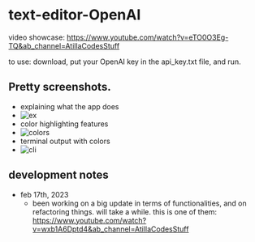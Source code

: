 # text-editor-OpenAI
video showcase: https://www.youtube.com/watch?v=eTO0O3Eg-TQ&ab_channel=AtillaCodesStuff

to use: download, put your OpenAI key in the api_key.txt file, and run.

## Pretty screenshots.
- explaining what the app does
- ![ex](https://user-images.githubusercontent.com/112716905/212252906-05372578-40ee-4801-9f2b-becdb5e56d6d.png)
- color highlighting features
- ![colors](https://user-images.githubusercontent.com/112716905/212252914-7958c25b-e1c7-4144-9797-5b210ee1051d.png)
- terminal output with colors
- ![cli](https://user-images.githubusercontent.com/112716905/212252919-8146bff6-820e-4e84-a115-177472bacc09.png)


## development notes
- feb 17th, 2023
  + been working on a big update in terms of functionalities, and on refactoring things. will take a while. this is one of them: <https://www.youtube.com/watch?v=wxb1A6Dptd4&ab_channel=AtillaCodesStuff>
